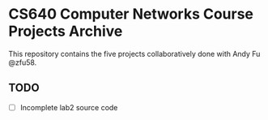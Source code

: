 # CS640 Computer Networks Course Projects Archive

This repository contains the five projects collaboratively done with Andy Fu
@zfu58.


## TODO

- [ ] Incomplete lab2 source code
